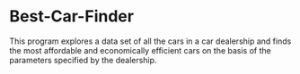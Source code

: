 # Best-Car-Finder
This program explores a data set of all the cars in a car dealership and finds the most affordable and economically efficient cars on the basis of the parameters specified by the dealership.

